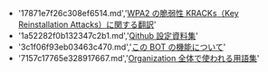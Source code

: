 - '17871e7f26c308ef6514.md','[WPA2 の脆弱性 KRACKs（Key Reinstallation Attacks）に関する翻訳](https://qiita.com/Qithub/items/17871e7f26c308ef6514)'  
- '1a52282f0b132347c2b1.md','[Qithub 設定資料集](https://qiita.com/Qithub/private/1a52282f0b132347c2b1)'  
- '3c1f06f93eb03463c470.md','[この BOT の機能について](https://qiita.com/Qithub/private/3c1f06f93eb03463c470)'  
- '7157c17765e328917667.md','[Organization 全体で使われる用語集](https://qiita.com/Qithub/private/7157c17765e328917667)'  
